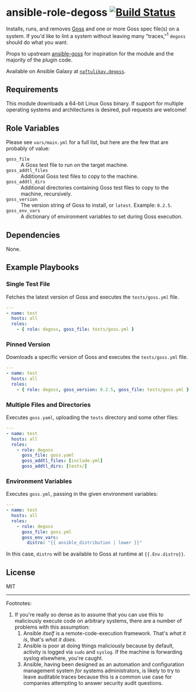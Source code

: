 # ansible-role-degoss [![Build Status][img-build-status]][build-status]

Installs, runs, and removes [Goss][goss] and one or more Goss spec file(s) on a system. If you'd like to lint a system
without leaving many "traces,"<sup>1</sup> `degoss` should do what you want.

Props to upstream [ansible-goss][ansible-goss] for inspiration for the module and the majority of the plugin code.

Available on Ansible Galaxy at [`naftulikay.degoss`][galaxy].

## Requirements

This module downloads a 64-bit Linux Goss binary. If support for multiple operating systems and architectures is
desired, pull requests are welcome!

## Role Variables


Please see `vars/main.yml` for a full list, but here are the few that are probably of value:

<dl>
  <dt><code>goss_file</code></dt>
  <dd>A Goss test file to run on the target machine.</dd>
  <dt><code>goss_addtl_files</code></dt>
  <dd>Additional Goss test files to copy to the machine.</dd>
  <dt><code>goss_addtl_dirs</code></dt>
  <dd>Additional directories containing Goss test files to copy to the machine, recursively.</dd>
  <dt><code>goss_version</code></dt>
  <dd>The version string of Goss to install, or <code>latest</code>. Example: <code>0.2.5</code>.</dd>
  <dt><code>goss_env_vars</code></dt>
  <dd>A dictionary of environment variables to set during Goss execution.</dd>
</dl>

## Dependencies

None.

## Example Playbooks

### Single Test File

Fetches the latest version of Goss and executes the `tests/goss.yml` file.

```yaml
---
- name: test
  hosts: all
  roles:
    - { role: degoss, goss_file: tests/goss.yml }
```

### Pinned Version

Downloads a specific version of Goss and executes the `tests/goss.yml` file.

```yaml
---
- name: test
  hosts: all
  roles:
    - { role: degoss, goss_version: 0.2.5, goss_file: tests/goss.yml }
```

### Multiple Files and Directories

Executes `goss.yaml`, uploading the `tests` directory and some other files:

```yaml
---
- name: test
  hosts: all
  roles:
    - role: degoss
      goss_file: goss.yaml
      goss_addtl_files: [include.yml]
      goss_addtl_dirs: [tests/]
```

### Environment Variables

Executes `goss.yml`, passing in the given environment variables:

```yaml
---
- name: test
  hosts: all
  roles:
    - role: degoss
      goss_file: goss.yml
      goss_env_vars:
        distro: "{{ ansible_distribution | lower }}"
```

In this case, `distro` will be available to Goss at runtime at `{{.Env.distro}}`.

## License

MIT

---

Footnotes:
 1. If you're really so dense as to assume that you can use this to maliciously execute code on arbitrary systems,
    there are a number of problems with this assumption:
    1. Ansible _itself_ is a remote-code-execution framework. That's _what it is_, that's _what it does_.
    2. Ansible is poor at doing things maliciously because by default, activity is logged via `sudo` and `syslog`. If the
       machine is forwarding syslog elsewhere, you're caught.
    3. Ansible, having been designed as an automation and configuration management system _for_ systems administrators,
       is likely to try to leave auditable traces because this is a common use case for companies attempting to answer
       security audit questions.

 [ansible-goss]: https://github.com/indusbox/goss-ansible
 [build-status]: https://travis-ci.org/naftulikay/ansible-role-degoss
 [img-build-status]: https://travis-ci.org/naftulikay/ansible-role-degoss.svg?branch=master
 [galaxy]: https://galaxy.ansible.com/naftulikay/degoss/
 [goss]: https://goss.rocks
